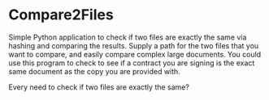 # Compare2Files

Simple Python application to check if two files are exactly the same via hashing and comparing the results.
Supply a path for the two files that you want to compare, and easily compare complex large documents. You could use 
this program to check to see if a contract you are signing is the exact same document as the copy you are provided with.

Every need to check if two files are exactly the same? 
